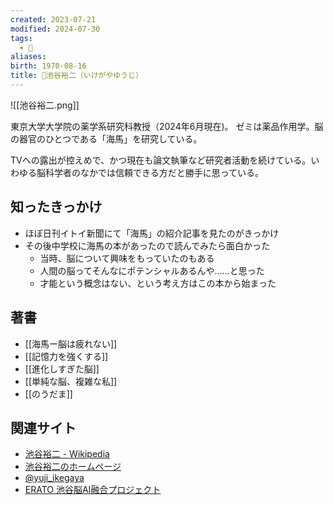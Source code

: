 ```yaml
---
created: 2023-07-21
modified: 2024-07-30
tags:
  - 👤
aliases: 
birth: 1970-08-16
title: 👤池谷裕二（いけがやゆうじ）
---
```

![[池谷裕二.png]]

東京大学大学院の薬学系研究科教授（2024年6月現在)。
ゼミは薬品作用学。脳の器官のひとつである「海馬」を研究している。

TVへの露出が控えめで、かつ現在も論文執筆など研究者活動を続けている。いわゆる脳科学者のなかでは信頼できる方だと勝手に思っている。

## 知ったきっかけ
- ほぼ日刊イトイ新聞にて「海馬」の紹介記事を見たのがきっかけ
- その後中学校に海馬の本があったので読んでみたら面白かった
	- 当時、脳について興味をもっていたのもある
	- 人間の脳ってそんなにポテンシャルあるんや……と思った
	- 才能という概念はない、という考え方はこの本から始まった

## 著書
- [[海馬ー脳は疲れない]]
- [[記憶力を強くする]]
- [[進化しすぎた脳]]
- [[単純な脳、複雑な私]]
- [[のうだま]]

## 関連サイト
- [池谷裕二 - Wikipedia](https://ja.wikipedia.org/wiki/%E6%B1%A0%E8%B0%B7%E8%A3%95%E4%BA%8C)
- [池谷裕二のホームページ](http://gaya.jp/ikegaya.html)
- [@yuji_ikegaya](https://twitter.com/yuji_ikegaya)
- [ERATO 池谷脳AI融合プロジェクト](https://www.jst.go.jp/erato/ikegaya/)